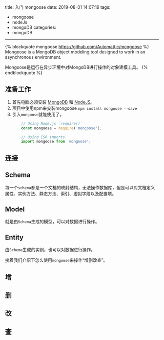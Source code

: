title: 入门 mongoose
date: 2019-08-01 14:07:19
tags:
- mongoose
- nodeJs
- mongoDB
categories:
- mongoDB
---


{% blockquote mongoose https://github.com/Automattic/mongoose  %}
Mongoose is a MongoDB object modeling tool designed to work in an asynchronous environment.

Mongoose是运行在异步环境中对MongoDB进行操作的对象建模工具。
{% endblockquote %}

## 准备工作
1. 首先电脑必须安装 [MongoDB](https://www.mongodb.com/) 和 [NodeJS](http://nodejs.org/)。
2. 项目中使用npm来安装mongoose `npm install mongoose --save`
3. 引入`mongoose`就能使用了。
    ````javascript
        // Using Node.js `require()`
        const mongoose = require('mongoose');

        // Using ES6 imports
        import mongoose from 'mongoose';
    ````

## 连接

## Schema
每一个`schema`都是一个文档的映射结构，无法操作数据库，但是可以对文档定义属性、实例方法、静态方法、索引、虚拟字段以及配置项。

## Model
就是由`Schema`生成的模型，可以对数据进行操作。

## Entity
由`Schema`生成的实例，也可以对数据进行操作。

接着我们介绍下怎么使用`mongoose`来操作“增删改查”。

## 增

## 删

## 改

## 查


